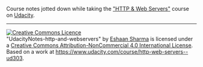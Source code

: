 Course notes jotted down while taking the ["HTTP & Web Servers"](https://www.udacity.com/course/http-web-servers--ud303) course on [Udacity](https://www.udacity.com/).






---
<a rel="license" href="http://creativecommons.org/licenses/by-nc/4.0/"><img alt="Creative Commons Licence" style="border-width:0" src="https://i.creativecommons.org/l/by-nc/4.0/88x31.png" /></a><br /><span xmlns:dct="http://purl.org/dc/terms/" href="http://purl.org/dc/dcmitype/Text" property="dct:title" rel="dct:type">"UdacityNotes-http-and-webservers"</span> by <a xmlns:cc="http://creativecommons.org/ns#" href="https://github.com/sharmaeshaan/udacity-http-webservers-notes" property="cc:attributionName" rel="cc:attributionURL">Eshaan Sharma</a> is licensed under a <a rel="license" href="http://creativecommons.org/licenses/by-nc/4.0/">Creative Commons Attribution-NonCommercial 4.0 International License</a>.<br />Based on a work at <a xmlns:dct="http://purl.org/dc/terms/" href="https://www.udacity.com/course/http-web-servers--ud303" rel="dct:source">https://www.udacity.com/course/http-web-servers--ud303</a>. 
